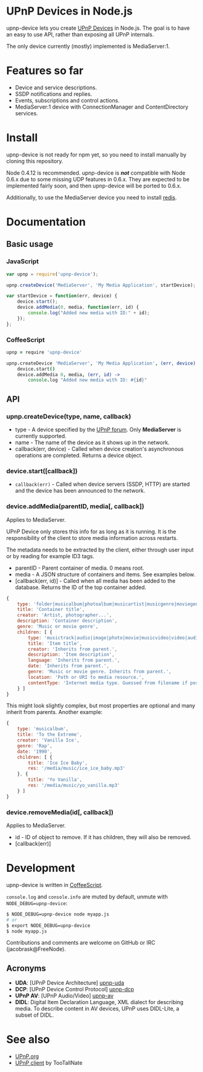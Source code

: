 # UPnP Devices in Node.js

upnp-device lets you create [UPnP Devices][upnp-dcp] in Node.js. The goal is to have an easy to use API, rather than exposing all UPnP internals.

The only device currently (mostly) implemented is MediaServer:1.


# Features so far

* Device and service descriptions.
* SSDP notifications and replies.
* Events, subscriptions and control actions.
* MediaServer:1 device with ConnectionManager and ContentDirectory services.


# Install

upnp-device is not ready for npm yet, so you need to install manually by cloning this repository.

Node 0.4.12 is recommended. upnp-device is ___not___ compatible with Node 0.6.x due to some missing UDP features in 0.6.x. They are expected to be implemented fairly soon, and then upnp-device will be ported to 0.6.x.

Additionally, to use the MediaServer device you need to install [redis](http://redis.io).


# Documentation

## Basic usage

### JavaScript

```javascript
var upnp = require('upnp-device');

upnp.createDevice('MediaServer', 'My Media Application', startDevice);

var startDevice = function(err, device) {
    device.start();
    device.addMedia(0, media, function(err, id) {
        console.log("Added new media with ID:" + id);
    });
};
```

### CoffeeScript

```coffeescript
upnp = require 'upnp-device'

upnp.createDevice 'MediaServer', 'My Media Application', (err, device) ->
    device.start()
    device.addMedia 0, media, (err, id) ->
        console.log "Added new media with ID: #{id}"
```

## API

### upnp.createDevice(type, name, callback)

* type - A device specified by the [UPnP forum][upnp-dcp]. Only __MediaServer__ is currently supported.
* name - The name of the device as it shows up in the network.
* callback(err, device) - Called when device creation's asynchronous operations are completed. Returns a device object.

### device.start([callback])

* `callback(err)` - Called when device servers (SSDP, HTTP) are started and the device has been announced to the network.

### device.addMedia(parentID, media[, callback])

Applies to MediaServer.

UPnP Device only stores this info for as long as it is running. It is the responsibility of the client to store media information across restarts.

The metadata needs to be extracted by the client, either through user input or by reading for example ID3 tags.

* parentID - Parent container of media. 0 means root.
* media - A JSON structure of containers and items. See examples below.
* [callback(err, id)] - Called when all media has been added to the database. Returns the ID of the top container added.

```javascript
{
    type: 'folder|musicalbum|photoalbum|musicartist|musicgenre|moviegenre',
    title: 'Container title',
    creator: 'Artist, photographer...',
    description: 'Container description',
    genre: 'Music or movie genre',
    children: [ {
        type: 'musictrack|audio|image|photo|movie|musicvideo|video|audiobook, inferred from parent type if applicable.',
        title: 'Item title',
        creator: 'Inherits from parent.',
        description: 'Item description',
        language: 'Inherits from parent.',
        date: 'Inherits from parent.',
        genre: 'Music or movie genre. Inherits from parent.',
        location: 'Path or URI to media resource.',
        contentType: 'Internet media type. Guessed from filename if possible.'
    } ]
}
```

This might look slightly complex, but most properties are optional and many inherit from parents. Another example:

```javascript
{
    type: 'musicalbum',
    title: 'To the Extreme',
    creator: 'Vanilla Ice',
    genre: 'Rap',
    date: '1990',
    children: [ {
        title: 'Ice Ice Baby',
        res: '/media/music/ice_ice_baby.mp3'
    }, {
        title: 'Yo Vanilla',
        res: '/media/music/yo_vanilla.mp3'
    } ]
}
```

### device.removeMedia(id[, callback])

Applies to MediaServer.

* id - ID of object to remove. If it has children, they will also be removed.
* [callback(err)]


# Development

upnp-device is written in [CoffeeScript](http://coffeescript.org).

`console.log` and `console.info` are muted by default, unmute with `NODE_DEBUG=upnp-device`:

```bash
$ NODE_DEBUG=upnp-device node myapp.js
# or
$ export NODE_DEBUG=upnp-device
$ node myapp.js
```

Contributions and comments are welcome on GitHub or IRC (jacobrask@FreeNode).

## Acronyms

* **UDA**: [UPnP Device Architecture] [upnp-uda]
* **DCP**: [UPnP Device Control Protocol] [upnp-dcp]
* **UPnP AV**: [UPnP Audio/Video] [upnp-av]
* **DIDL**: Digital Item Declaration Language, XML dialect for describing media. To describe content in AV devices, UPnP uses DIDL-Lite, a subset of DIDL.


# See also

 * [UPnP.org][upnp]
 * [UPnP client](https://github.com/TooTallNate/node-upnp-client) by TooTallNate

[upnp]: http://upnp.org
[upnp-dcp]: http://upnp.org/sdcps-and-certification/standards/sdcps/
[upnp-uda]: http://upnp.org/sdcps-and-certification/standards/device-architecture-documents/
[upnp-av]: http://upnp.org/specs/av/av1/
